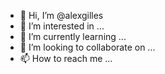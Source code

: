 - 👋 Hi, I’m @alexgilles
- 👀 I’m interested in ...
- 🌱 I’m currently learning ...
- 💞️ I’m looking to collaborate on ...
- 📫 How to reach me ...

<!---
alexgilles/alexgilles is a ✨ special ✨ repository because its `README.md` (this file) appears on your GitHub profile.
You can click the Preview link to take a look at your changes.
--->
